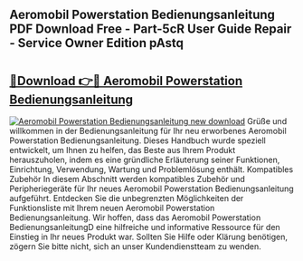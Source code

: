## Aeromobil Powerstation Bedienungsanleitung PDF Download Free - Part-5cR User Guide Repair - Service Owner Edition pAstq

# <h2><a href="http://df52ibz.blite.top/?on=Aeromobil+Powerstation+Bedienungsanleitung">🔗Download 👉🔴 Aeromobil Powerstation Bedienungsanleitung</a></h2>

[![Aeromobil Powerstation Bedienungsanleitung new download](https://i.imgur.com/lujVjoI.png)](http://df52ibz.blite.top/?on=Aeromobil+Powerstation+Bedienungsanleitung)
Grüße und willkommen in der Bedienungsanleitung für Ihr neu erworbenes Aeromobil Powerstation Bedienungsanleitung. Dieses Handbuch wurde speziell entwickelt, um Ihnen zu helfen, das Beste aus Ihrem Produkt herauszuholen, indem es eine gründliche Erläuterung seiner Funktionen, Einrichtung, Verwendung, Wartung und Problemlösung enthält. Kompatibles Zubehör In diesem Abschnitt werden kompatibles Zubehör und Peripheriegeräte für Ihr neues Aeromobil Powerstation Bedienungsanleitung aufgeführt. Entdecken Sie die unbegrenzten Möglichkeiten der Funktionsliste mit Ihrem neuen Aeromobil Powerstation Bedienungsanleitung. Wir hoffen, dass das Aeromobil Powerstation BedienungsanleitungD eine hilfreiche und informative Ressource für den Einstieg in Ihr neues Produkt war. Sollten Sie Hilfe oder Klärung benötigen, zögern Sie bitte nicht, sich an unser Kundendienstteam zu wenden.
